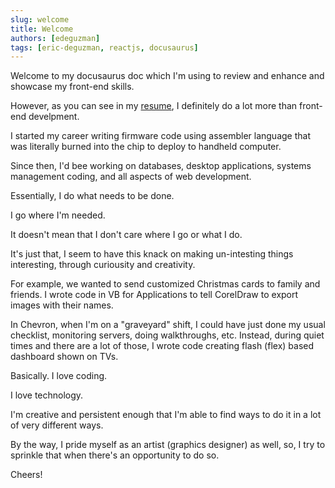 ```yaml
---
slug: welcome
title: Welcome
authors: [edeguzman]
tags: [eric-deguzman, reactjs, docusaurus]
---
```


Welcome to my docusaurus doc which I'm using to review 
and enhance and showcase my front-end skills.

However, as you can see in my [resume](/resume), I definitely 
do a lot more than front-end develpment.

I started my career writing firmware code using assembler language 
that was literally burned into the chip to deploy to handheld computer.

Since then, I'd bee working on databases, desktop applications, 
systems management coding, and all aspects of web development.

Essentially, I do what needs to be done. 

I go where I'm needed.

It doesn't mean that I don't care where I go or what I do.

It's just that, I seem to have this knack on making un-intesting 
things interesting, through curiousity and creativity. 

For example, we wanted to send customized Christmas cards 
to family and friends. I wrote code in VB for Applications to 
tell CorelDraw to export images with their names.

In Chevron, when I'm on a "graveyard" shift, I could have just 
done my usual checklist, monitoring servers, doing walkthroughs,
etc. Instead, during quiet times and there are a lot of those, 
I wrote code creating flash (flex) based dashboard shown on TVs.

Basically. I love coding.

I love technology.

I'm creative and persistent enough that I'm able to find ways 
to do it in a lot of very different ways.

By the way, I pride myself as an artist (graphics designer) 
as well, so, I try to sprinkle that when there's an 
opportunity to do so.

Cheers!
